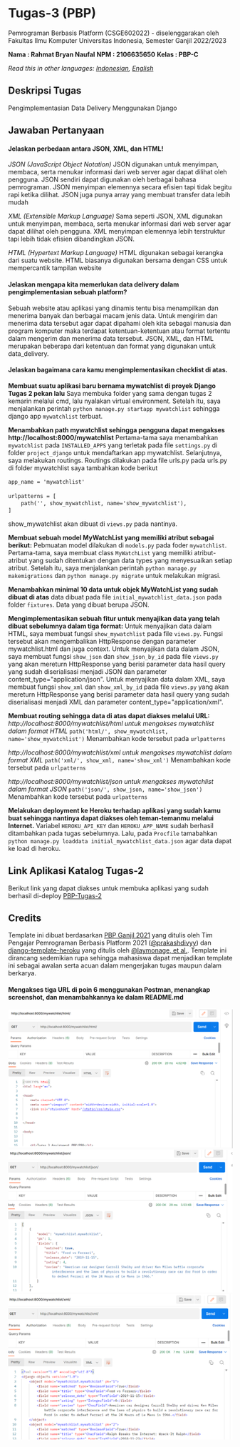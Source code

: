 # Tugas-3 (PBP)

Pemrograman Berbasis Platform (CSGE602022) - diselenggarakan oleh Fakultas Ilmu Komputer Universitas Indonesia, Semester Ganjil 2022/2023

**Nama : Rahmat Bryan Naufal**
**NPM : 2106635650**
**Kelas : PBP-C**

*Read this in other languages: [Indonesian](README.md), [English](README.en.md)*

## Deskripsi Tugas

Pengimplementasian Data Delivery Menggunakan Django

## Jawaban Pertanyaan

#### Jelaskan perbedaan antara JSON, XML, dan HTML!

*JSON (JavaScript Object Notation)*
JSON digunakan untuk menyimpan, membaca, serta menukar informasi dari web server agar dapat dilihat oleh pengguna. JSON sendiri dapat digunakan oleh berbagai bahasa pemrograman. JSON menyimpan elemennya secara efisien tapi tidak begitu rapi ketika dilihat. JSON juga punya array yang membuat transfer data lebih mudah

*XML (Extensible Markup Language)*
Sama seperti JSON, XML digunakan untuk menyimpan, membaca, serta menukar informasi dari web server agar dapat dilihat oleh pengguna. XML menyimpan elemennya lebih terstruktur tapi lebih tidak efisien dibandingkan JSON.

*HTML (Hypertext Markup Language)*
HTML digunakan sebagai kerangka dari suatu website. HTML biasanya digunakan bersama dengan CSS untuk mempercantik tampilan website

#### Jelaskan mengapa kita memerlukan data delivery dalam pengimplementasian sebuah platform?
Sebuah website atau aplikasi yang dinamis tentu bisa menampilkan dan menerima banyak dan berbagai macam jenis data. Untuk mengirim dan menerima data tersebut agar dapat dipahami oleh kita sebagai manusia dan program komputer maka terdapat ketentuan-ketentuan atau format tertentu dalam mengerim dan menerima data tersebut. JSON, XML, dan HTML merupakan beberapa dari ketentuan dan format yang digunakan untuk data_delivery.

#### Jelaskan bagaimana cara kamu mengimplementasikan checklist di atas.
**Membuat suatu aplikasi baru bernama mywatchlist di proyek Django Tugas 2 pekan lalu**
Saya membuka folder yang sama dengan tugas 2 kemarin melalui cmd, lalu nyalakan virtual environment. Setelah itu, saya menjalankan perintah `python manage.py startapp mywatchlist` sehingga django app `mywatchlist` terbuat.

**Menambahkan path mywatchlist sehingga pengguna dapat mengakses http://localhost:8000/mywatchlist**
Pertama-tama saya menambahkan `mywatchlist` pada `INSTALLED_APPS` yang terletak pada file `settings.py` di folder `project_django` untuk mendaftarkan app mywatchlist. Selanjutnya, saya melakukan routings.
Routings dilakukan pada file urls.py
pada urls.py di folder mywatchlist saya tambahkan kode berikut
```shell
app_name = 'mywatchlist'

urlpatterns = [
    path('', show_mywatchlist, name='show_mywatchlist'),
]
```
show_mywatchlist akan dibuat di `views.py` pada nantinya.

**Membuat sebuah model MyWatchList yang memiliki atribut sebagai berikut:**
Pebmuatan model dilakukan di `models.py` pada foder `mywatchlist`. Pertama-tama, saya membuat class `MyWatchList` yang memiliki atribut-atribut yang sudah ditentukan dengan data types yang menyesuaikan setiap atribut. Setelah itu, saya menjalankan perintah `python manage.py makemigrations` dan `python manage.py migrate` untuk melakukan migrasi.

**Menambahkan minimal 10 data untuk objek MyWatchList yang sudah dibuat di atas**
data dibuat pada file `initial_mywatchlist_data.json` pada folder `fixtures`. Data yang dibuat berupa JSON.

**Mengimplementasikan sebuah fitur untuk menyajikan data yang telah dibuat sebelumnya dalam tiga format:**
Untuk menyajikan data dalam HTML, saya membuat fungsi `show_mywatchlist` pada file `views.py`. Fungsi tersebut akan mengembalikan HttpResponse dengan parameter mywatchlist.html dan juga context.
Untuk menyajikan data dalam JSON, saya membuat fungsi `show_json` dan `show_json_by_id` pada file `views.py` yang akan mereturn HttpResponse yang berisi parameter data hasil query yang sudah diserialisasi menjadi JSON dan parameter content_type="application/json".
Untuk menyajikan data dalam XML, saya membuat fungsi `show_xml` dan `show_xml_by_id` pada file `views.py` yang akan mereturn HttpResponse yang berisi parameter data hasil query yang sudah diserialisasi menjadi XML dan parameter content_type="application/xml".

**Membuat routing sehingga data di atas dapat diakses melalui URL:**
*http://localhost:8000/mywatchlist/html untuk mengakses mywatchlist dalam format HTML*
`path('html/', show_mywatchlist, name='show_mywatchlist')` Menambahkan kode tersebut pada `urlpatterns`

*http://localhost:8000/mywatchlist/xml untuk mengakses mywatchlist dalam format XML*
`path('xml/', show_xml, name='show_xml')` Menambahkan kode tersebut pada `urlpatterns`

*http://localhost:8000/mywatchlist/json untuk mengakses mywatchlist dalam format JSON*
`path('json/', show_json, name='show_json')` Menambahkan kode tersebut pada `urlpatterns`

**Melakukan deployment ke Heroku terhadap aplikasi yang sudah kamu buat sehingga nantinya dapat diakses oleh teman-temanmu melalui Internet.**
Variabel `HEROKU_API_KEY` dan `HEROKU_APP_NAME` sudah berhasil ditambahkan pada tugas sebelumnya. Lalu, pada `Procfile` tamabahkan `python manage.py loaddata initial_mywatchlist_data.json` agar data dapat ke load di heroku.

## Link Aplikasi Katalog Tugas-2
Berikut link yang dapat diakses untuk membuka aplikasi yang sudah berhasil di-deploy
[PBP-Tugas-2](https://katalog-tugas-2.herokuapp.com/)

## Credits

Template ini dibuat berdasarkan [PBP Ganjil 2021](https://gitlab.com/PBP-2021/pbp-lab) yang ditulis oleh Tim Pengajar Pemrograman Berbasis Platform 2021 ([@prakashdivyy](https://gitlab.com/prakashdivyy)) dan [django-template-heroku](https://github.com/laymonage/django-template-heroku) yang ditulis oleh [@laymonage, et al.](https://github.com/laymonage). Template ini dirancang sedemikian rupa sehingga mahasiswa dapat menjadikan template ini sebagai awalan serta acuan dalam mengerjakan tugas maupun dalam berkarya.

#### Mengakses tiga URL di poin 6 menggunakan Postman, menangkap screenshot, dan menambahkannya ke dalam README.md
![](https://github.com/bryannaufal/Tugas-2/blob/main/mywatchlist/assets/mywatchlist_html.png)
![](https://github.com/bryannaufal/Tugas-2/blob/main/mywatchlist/assets/mywatchlist_json.png)
![](https://github.com/bryannaufal/Tugas-2/blob/main/mywatchlist/assets/mywatchlist_xml.png)
